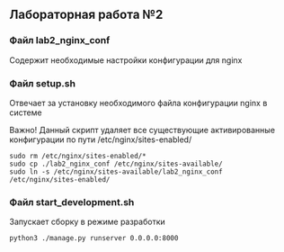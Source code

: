 ## Лабораторная работа №2

### Файл lab2_nginx_conf 
Содержит необходимые настройки конфигурации для nginx

### Файл setup.sh 
Отвечает за установку необходимого файла конфигурации nginx в системе

Важно! Данный скрипт удаляет все существующие активированные конфигурации по пути /etc/nginx/sites-enabled/
```
sudo rm /etc/nginx/sites-enabled/*
sudo cp ./lab2_nginx_conf /etc/nginx/sites-available/
sudo ln -s /etc/nginx/sites-available/lab2_nginx_conf /etc/nginx/sites-enabled/
```

### Файл start_development.sh 
Запускает сборку в режиме разработки
```
python3 ./manage.py runserver 0.0.0.0:8000
```


